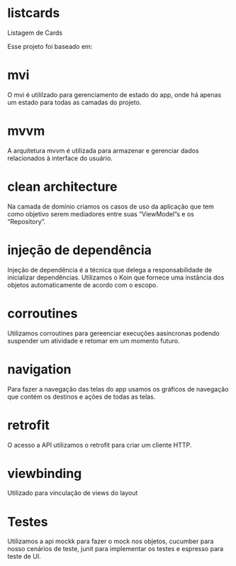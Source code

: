 # listcards
Listagem de Cards

Esse projeto foi baseado em:

# mvi 
O mvi é utililzado para gerenciamento de estado do app, onde há apenas um estado para todas as camadas do projeto.

# mvvm
A arquitetura mvvm é utilizada para armazenar e gerenciar dados relacionados à interface do usuário.

# clean architecture
Na camada de domínio criamos os casos de uso da aplicação que tem como objetivo serem mediadores entre suas “ViewModel”s e os “Repository”.

# injeção de dependência
Injeção de dependência é a técnica que delega a responsabilidade de inicializar dependências. Utilizamos o Koin que fornece uma instância dos objetos automaticamente de acordo com o escopo.

# corroutines
Utilizamos corroutines para gereenciar execuções aasíncronas podendo suspender um atividade e retomar em um momento futuro.

# navigation
Para fazer a navegação das telas do app usamos os gráficos de navegação que contém os destinos e ações de todas as telas.

# retrofit
O acesso a API utilizamos o retrofit para criar um cliente HTTP.

# viewbinding
Utilizado para vinculação de views do layout

# Testes
Utilizamos a api mockk para fazer o mock nos objetos, cucumber para nosso cenários de teste, junit para implementar os testes e espresso para teste de UI.



